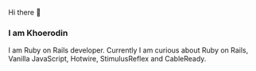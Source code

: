 Hi there 👋 
### I am Khoerodin
I am Ruby on Rails developer. Currently I am curious about Ruby on Rails, Vanilla JavaScript, Hotwire, StimulusReflex and CableReady.
